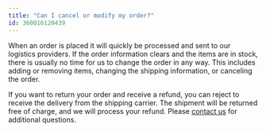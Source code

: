 ```yaml
---
title: "Can I cancel or modify my order?"
id: 360016120439
---
```


When an order is placed it will quickly be processed and sent to our logistics providers. If the order information clears and the items are in stock, there is usually no time for us to change the order in any way. This includes adding or removing items, changing the shipping information, or canceling the order.

If you want to return your order and receive a refund, you can reject to receive the delivery from the shipping carrier. The shipment will be returned free of charge, and we will process your refund. Please [contact us](https://www.arduino.cc/en/contact-us/) for additional questions.
